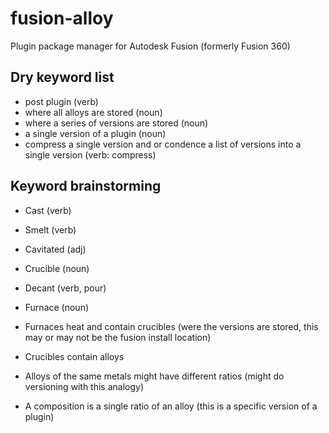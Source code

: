 # fusion-alloy

Plugin package manager for Autodesk Fusion (formerly Fusion 360)

## Dry keyword list

- post plugin (verb)
- where all alloys are stored (noun)
- where a series of versions are stored (noun)
- a single version of a plugin (noun)
- compress a single version and or condence a list of versions into a single version (verb: compress)

## Keyword brainstorming

- Cast (verb)
- Smelt (verb)
- Cavitated (adj)
- Crucible (noun)
- Decant (verb, pour)
- Furnace (noun)

- Furnaces heat and contain crucibles (were the versions are stored, this may or may not be the fusion install location)
- Crucibles contain alloys
- Alloys of the same metals might have different ratios (might do versioning with this analogy)
- A composition is a single ratio of an alloy (this is a specific version of a plugin)
